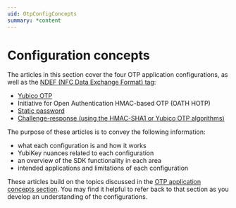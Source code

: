 ```yaml
---
uid: OtpConfigConcepts
summary: *content
---
```


<!-- Copyright 2021 Yubico AB

Licensed under the Apache License, Version 2.0 (the "License");
you may not use this file except in compliance with the License.
You may obtain a copy of the License at

    http://www.apache.org/licenses/LICENSE-2.0

Unless required by applicable law or agreed to in writing, software
distributed under the License is distributed on an "AS IS" BASIS,
WITHOUT WARRANTIES OR CONDITIONS OF ANY KIND, either express or implied.
See the License for the specific language governing permissions and
limitations under the License. -->

# Configuration concepts

The articles in this section cover the four OTP application configurations, as well as the [NDEF (NFC Data Exchange Format) tag](xref:OtpNdef):

- [Yubico OTP](xref:OtpYubicoOtp)
- Initiative for Open Authentication HMAC-based OTP (OATH HOTP)
- [Static password](xref:OtpStaticPassword)
- [Challenge-response (using the HMAC-SHA1 or Yubico OTP algorithms)](xref:OtpChallengeResponse)

The purpose of these articles is to convey the following information:

- what each configuration is and how it works
- YubiKey nuances related to each configuration
- an overview of the SDK functionality in each area
- intended applications and limitations of each configuration

These articles build on the topics discussed in the [OTP application concepts section](xref:OtpAppConcepts). You may find it helpful to refer back to that section as you develop an understanding of the configurations.
